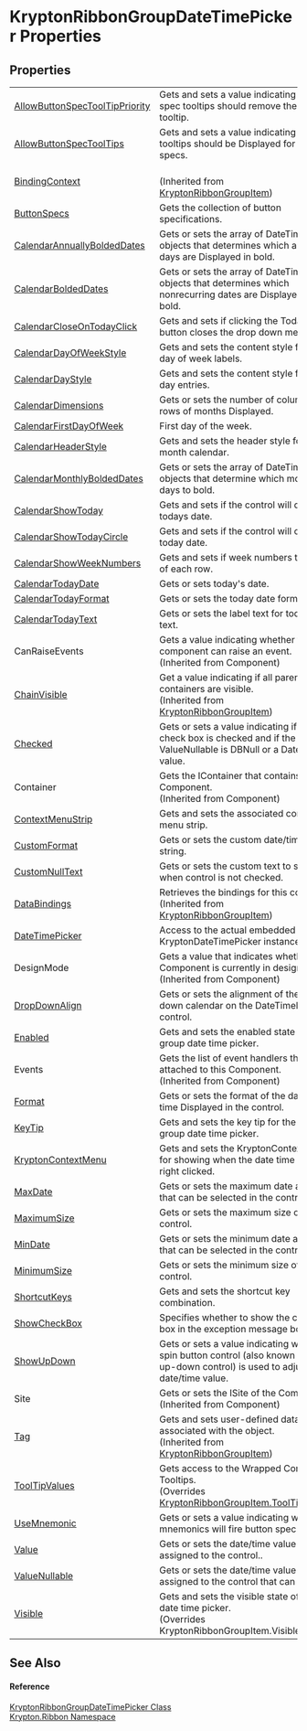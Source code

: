 # KryptonRibbonGroupDateTimePicker Properties




## Properties
<table>
<tr>
<td><a href="c10dfbfc-a2ef-334b-8412-05cdbd229f2a.md">AllowButtonSpecToolTipPriority</a></td>
<td>Gets and sets a value indicating if button spec tooltips should remove the parent tooltip.</td></tr>
<tr>
<td><a href="8e7f599e-fcfc-e976-7f91-c47000c43a72.md">AllowButtonSpecToolTips</a></td>
<td>Gets and sets a value indicating if tooltips should be Displayed for button specs.</td></tr>
<tr>
<td><a href="c9f41166-b541-4efc-c022-7bf3fad1b338.md">BindingContext</a></td>
<td><br />(Inherited from <a href="42b4e823-3d0e-29bf-ca83-927a7a58295d.md">KryptonRibbonGroupItem</a>)</td></tr>
<tr>
<td><a href="e980cf84-0f68-2439-5fba-792e0a3cffa0.md">ButtonSpecs</a></td>
<td>Gets the collection of button specifications.</td></tr>
<tr>
<td><a href="44be7d4e-3ea9-830b-e9dd-7d851215108d.md">CalendarAnnuallyBoldedDates</a></td>
<td>Gets or sets the array of DateTime objects that determines which annual days are Displayed in bold.</td></tr>
<tr>
<td><a href="ac382541-2613-cb61-a6f6-efdf9d7be577.md">CalendarBoldedDates</a></td>
<td>Gets or sets the array of DateTime objects that determines which nonrecurring dates are Displayed in bold.</td></tr>
<tr>
<td><a href="2fd0fff4-3ba4-a017-1129-c3a83c81987c.md">CalendarCloseOnTodayClick</a></td>
<td>Gets and sets if clicking the Today button closes the drop down menu.</td></tr>
<tr>
<td><a href="3ea1c090-6384-d78e-6f7d-0ff3858aae6f.md">CalendarDayOfWeekStyle</a></td>
<td>Gets and sets the content style for the day of week labels.</td></tr>
<tr>
<td><a href="54ace1cc-30a0-d2f0-595f-8fdca7d74b0b.md">CalendarDayStyle</a></td>
<td>Gets and sets the content style for the day entries.</td></tr>
<tr>
<td><a href="7978f1bf-ae38-cab4-873b-fb8ab7d52baf.md">CalendarDimensions</a></td>
<td>Gets or sets the number of columns and rows of months Displayed.</td></tr>
<tr>
<td><a href="5d74c44e-8259-16e6-88c2-62876d0dd248.md">CalendarFirstDayOfWeek</a></td>
<td>First day of the week.</td></tr>
<tr>
<td><a href="d3329f99-9a30-94e5-adea-cd4061e27de7.md">CalendarHeaderStyle</a></td>
<td>Gets and sets the header style for the month calendar.</td></tr>
<tr>
<td><a href="828a7484-f9cb-499b-2c77-b49b4fc8be02.md">CalendarMonthlyBoldedDates</a></td>
<td>Gets or sets the array of DateTime objects that determine which monthly days to bold.</td></tr>
<tr>
<td><a href="90fa709e-cff7-9400-ef88-5da514e7f75c.md">CalendarShowToday</a></td>
<td>Gets and sets if the control will display todays date.</td></tr>
<tr>
<td><a href="1f31607a-a572-4630-7084-c367f627011b.md">CalendarShowTodayCircle</a></td>
<td>Gets and sets if the control will circle the today date.</td></tr>
<tr>
<td><a href="08b14604-902d-19ce-02ea-74181755d28a.md">CalendarShowWeekNumbers</a></td>
<td>Gets and sets if week numbers to the left of each row.</td></tr>
<tr>
<td><a href="6fb761b1-2b84-bb0b-439f-1cec2c664075.md">CalendarTodayDate</a></td>
<td>Gets or sets today's date.</td></tr>
<tr>
<td><a href="3e5ee276-4967-9620-2016-0adc06e255b1.md">CalendarTodayFormat</a></td>
<td>Gets or sets the today date format string.</td></tr>
<tr>
<td><a href="c85f71ce-115f-acd4-88be-bf10c3ce313f.md">CalendarTodayText</a></td>
<td>Gets or sets the label text for todays text.</td></tr>
<tr>
<td>CanRaiseEvents</td>
<td>Gets a value indicating whether the component can raise an event.<br />(Inherited from Component)</td></tr>
<tr>
<td><a href="302e2c6c-a240-ed7c-5bbf-0db525ef4a32.md">ChainVisible</a></td>
<td>Get a value indicating if all parent containers are visible.<br />(Inherited from <a href="42b4e823-3d0e-29bf-ca83-927a7a58295d.md">KryptonRibbonGroupItem</a>)</td></tr>
<tr>
<td><a href="247f649f-f08b-d0e4-d708-f2d277cfbb0d.md">Checked</a></td>
<td>Gets or sets a value indicating if the check box is checked and if the ValueNullable is DBNull or a DateTime value.</td></tr>
<tr>
<td>Container</td>
<td>Gets the IContainer that contains the Component.<br />(Inherited from Component)</td></tr>
<tr>
<td><a href="1433aa02-129a-9b1e-b0dc-23a3c2f41ca1.md">ContextMenuStrip</a></td>
<td>Gets and sets the associated context menu strip.</td></tr>
<tr>
<td><a href="dd765d06-8278-3427-b823-d200231f6d7d.md">CustomFormat</a></td>
<td>Gets or sets the custom date/time format string.</td></tr>
<tr>
<td><a href="369ed8e5-a5a2-372a-a086-59ac504cc010.md">CustomNullText</a></td>
<td>Gets or sets the custom text to show when control is not checked.</td></tr>
<tr>
<td><a href="27c19a8c-9d52-40d5-9190-6d7fb79ce391.md">DataBindings</a></td>
<td>Retrieves the bindings for this control.<br />(Inherited from <a href="42b4e823-3d0e-29bf-ca83-927a7a58295d.md">KryptonRibbonGroupItem</a>)</td></tr>
<tr>
<td><a href="e8cd4969-7156-7765-43da-40cf20724a54.md">DateTimePicker</a></td>
<td>Access to the actual embedded KryptonDateTimePicker instance.</td></tr>
<tr>
<td>DesignMode</td>
<td>Gets a value that indicates whether the Component is currently in design mode.<br />(Inherited from Component)</td></tr>
<tr>
<td><a href="16ee051c-5efc-4daf-751b-779d9acc590f.md">DropDownAlign</a></td>
<td>Gets or sets the alignment of the drop-down calendar on the DateTimePicker control.</td></tr>
<tr>
<td><a href="1970c383-929d-1daa-8a1e-fd878d116ea0.md">Enabled</a></td>
<td>Gets and sets the enabled state of the group date time picker.</td></tr>
<tr>
<td>Events</td>
<td>Gets the list of event handlers that are attached to this Component.<br />(Inherited from Component)</td></tr>
<tr>
<td><a href="c131c61d-a2dc-ad04-c41b-cead8f045ab7.md">Format</a></td>
<td>Gets or sets the format of the date and time Displayed in the control.</td></tr>
<tr>
<td><a href="623ca822-8009-0c2a-8ba4-59d3cf463a8c.md">KeyTip</a></td>
<td>Gets and sets the key tip for the ribbon group date time picker.</td></tr>
<tr>
<td><a href="65da8173-9134-2f81-c318-fe2f82cd1f3e.md">KryptonContextMenu</a></td>
<td>Gets and sets the KryptonContextMenu for showing when the date time picker is right clicked.</td></tr>
<tr>
<td><a href="b1cb9626-a075-bd86-99e8-be2b929c7874.md">MaxDate</a></td>
<td>Gets or sets the maximum date and time that can be selected in the control.</td></tr>
<tr>
<td><a href="05ef687a-2ef9-cf9a-32c1-d77bbb5c4023.md">MaximumSize</a></td>
<td>Gets or sets the maximum size of the control.</td></tr>
<tr>
<td><a href="de5e7c2c-abea-eace-5886-8ab2b686acd6.md">MinDate</a></td>
<td>Gets or sets the minimum date and time that can be selected in the control.</td></tr>
<tr>
<td><a href="8c066aff-0c69-74ae-4030-5a64f2d95f04.md">MinimumSize</a></td>
<td>Gets or sets the minimum size of the control.</td></tr>
<tr>
<td><a href="528fe0dc-2f06-5ed8-2771-e7d2717d705d.md">ShortcutKeys</a></td>
<td>Gets and sets the shortcut key combination.</td></tr>
<tr>
<td><a href="a0338232-ab8f-9583-1311-64fb8d9af489.md">ShowCheckBox</a></td>
<td>Specifies whether to show the check box in the exception message box.</td></tr>
<tr>
<td><a href="159c3043-95c1-1547-cf5b-c184cae1cb7e.md">ShowUpDown</a></td>
<td>Gets or sets a value indicating whether a spin button control (also known as an up-down control) is used to adjust the date/time value.</td></tr>
<tr>
<td>Site</td>
<td>Gets or sets the ISite of the Component.<br />(Inherited from Component)</td></tr>
<tr>
<td><a href="8f0958de-84a9-b6c7-700f-32549d83cf88.md">Tag</a></td>
<td>Gets and sets user-defined data associated with the object.<br />(Inherited from <a href="42b4e823-3d0e-29bf-ca83-927a7a58295d.md">KryptonRibbonGroupItem</a>)</td></tr>
<tr>
<td><a href="b032c746-26ba-3501-2d8e-188178810b25.md">ToolTipValues</a></td>
<td>Gets access to the Wrapped Controls Tooltips.<br />(Overrides <a href="ab122b1c-b5e5-dfd9-e66a-286ea03ea3cb.md">KryptonRibbonGroupItem.ToolTipValues</a>)</td></tr>
<tr>
<td><a href="10c47398-7f64-54ae-9365-174e28d4ecb0.md">UseMnemonic</a></td>
<td>Gets or sets a value indicating whether mnemonics will fire button spec buttons.</td></tr>
<tr>
<td><a href="da92605b-fe78-7b11-1e6a-059bbebc8198.md">Value</a></td>
<td>Gets or sets the date/time value assigned to the control..</td></tr>
<tr>
<td><a href="723b004a-1337-a661-2857-6da6d8d98dd9.md">ValueNullable</a></td>
<td>Gets or sets the date/time value assigned to the control that can be null.</td></tr>
<tr>
<td><a href="4664565f-b910-ae02-9315-c2286e23e78a.md">Visible</a></td>
<td>Gets and sets the visible state of the date time picker.<br />(Overrides KryptonRibbonGroupItem.Visible)</td></tr>
</table>

## See Also


#### Reference
<a href="04dc8f1d-ae62-bf76-1852-b1ac85917f24.md">KryptonRibbonGroupDateTimePicker Class</a>  
<a href="1e9bc734-cff9-e9b8-f013-94cdac669794.md">Krypton.Ribbon Namespace</a>  
